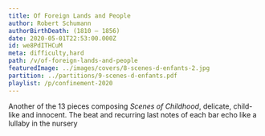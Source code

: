 ```yaml
---
title: Of Foreign Lands and People
author: Robert Schumann
authorBirthDeath: (1810 – 1856)
date: 2020-05-01T22:53:00.000Z
id: we8PdITHCuM
meta: difficulty,hard
path: /v/of-foreign-lands-and-people
featuredImage: ../images/covers/8-scenes-d-enfants-2.jpg
partition: ../partitions/9-scenes-d-enfants.pdf
playlist: /p/confinement-2020
---
```


Another of the 13 pieces composing _Scenes of Childhood_, delicate, child-like and innocent. The beat and recurring last notes of each bar echo like a lullaby in the nursery
